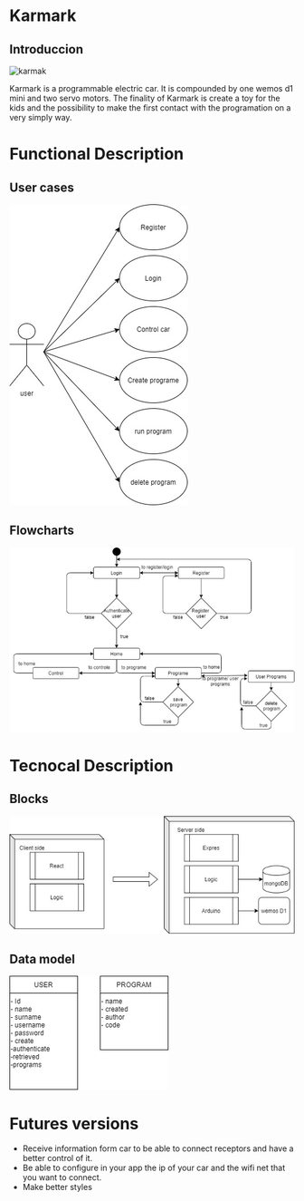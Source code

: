 # Karmark

## Introduccion

![karmak](https://media.giphy.com/media/3ov9jWu7BuHufyLs7m/giphy.gif)

Karmark is a programmable electric car. 
It is compounded by one wemos d1 mini and two servo motors. The finality of Karmark is create a toy for the kids and the possibility to make the first contact with the programation on a very simply way.

# Functional Description

## User cases

![use case](./images/use-case.jpg)

## Flowcharts

![flowcharts](./images/flowcharts.jpg)

# Tecnocal Description

## Blocks

![blocks](./images/blocks.jpg)

## Data model

![data model](./images/data-model.jpg)

# Futures versions

* Receive information form car to be able to connect receptors and have a better control of it.
* Be able to configure in your app the ip of your car and the wifi net that you want to connect.
* Make better styles